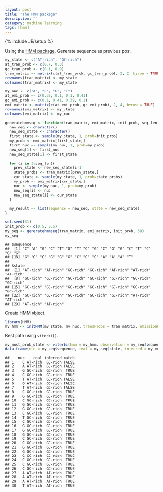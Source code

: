 ```yaml
---
layout: post
title: "The HMM package"
description: ""
category: machine learning
tags: [hmm]
---
```

{% include JB/setup %}

Using the [HMM package](https://cran.r-project.org/web/packages/HMM/index.html). Generate sequence as previous post.

``` r
my_state <- c("AT-rich", "GC-rich")
at_tran_prob <- c(0.7, 0.3)
gc_tran_prob <- c(0.1, 0.9)
tran_matrix <- matrix(c(at_tran_prob, gc_tran_prob), 2, 2, byrow = TRUE)
rownames(tran_matrix) <- my_state
colnames(tran_matrix) <- my_state

my_nuc <- c("A", "C", "G", "T")
at_emi_prob <- c(0.39, 0.1, 0.1, 0.41)
gc_emi_prob <- c(0.1, 0.41, 0.39, 0.1)
emi_matrix <- matrix(c(at_emi_prob, gc_emi_prob), 2, 4, byrow = TRUE)
rownames(emi_matrix) <- my_state
colnames(emi_matrix) <- my_nuc

generatehmmseq <- function(tran_matrix, emi_matrix, init_prob, seq_len){
  new_seq <- character()
  new_seq_state <- character()
  first_state <- sample(my_state, 1, prob=init_prob)
  my_prob <- emi_matrix[first_state,]
  first_nuc <- sample(my_nuc, 1, prob=my_prob)
  new_seq[1] <- first_nuc
  new_seq_state[1] <- first_state
  
  for (i in 2:seq_len){
    prev_state <- new_seq_state[i-1]
    state_probs <- tran_matrix[prev_state,]
    cur_state <- sample(my_state, 1, prob=state_probs)
    my_prob <- emi_matrix[cur_state,]
    nuc <- sample(my_nuc, 1, prob=my_prob)
    new_seq[i] <- nuc
    new_seq_state[i] <- cur_state
  }
  
  my_result <- list(sequence = new_seq, state = new_seq_state)
}

set.seed(31)
init_prob <- c(0.5, 0.5)
my_seq <- generatehmmseq(tran_matrix, emi_matrix, init_prob, 30)
my_seq
```

    ## $sequence
    ##  [1] "C" "A" "G" "C" "T" "G" "T" "C" "G" "C" "G" "G" "C" "T" "C" "G" "G"
    ## [18] "G" "C" "C" "G" "G" "G" "C" "C" "C" "A" "A" "A" "T"
    ## 
    ## $state
    ##  [1] "AT-rich" "AT-rich" "GC-rich" "GC-rich" "AT-rich" "AT-rich" "AT-rich"
    ##  [8] "GC-rich" "GC-rich" "GC-rich" "GC-rich" "GC-rich" "GC-rich" "GC-rich"
    ## [15] "GC-rich" "GC-rich" "GC-rich" "GC-rich" "GC-rich" "GC-rich" "GC-rich"
    ## [22] "GC-rich" "GC-rich" "GC-rich" "GC-rich" "GC-rich" "AT-rich" "AT-rich"
    ## [29] "AT-rich" "AT-rich"

Create HMM object.

``` r
library(HMM)
my_hmm <- initHMM(my_state, my_nuc, transProbs = tran_matrix, emissionProbs = emi_matrix)
```

Best path using `viterbi()`.

``` r
my_most_prob_state <- viterbi(hmm = my_hmm, observation = my_seq$sequence)
data.frame(nuc = my_seq$sequence, real = my_seq$state, inferred = my_most_prob_state, match = my_seq$state == my_most_prob_state)
```

    ##    nuc    real inferred match
    ## 1    C AT-rich  GC-rich FALSE
    ## 2    A AT-rich  GC-rich FALSE
    ## 3    G GC-rich  GC-rich  TRUE
    ## 4    C GC-rich  GC-rich  TRUE
    ## 5    T AT-rich  GC-rich FALSE
    ## 6    G AT-rich  GC-rich FALSE
    ## 7    T AT-rich  GC-rich FALSE
    ## 8    C GC-rich  GC-rich  TRUE
    ## 9    G GC-rich  GC-rich  TRUE
    ## 10   C GC-rich  GC-rich  TRUE
    ## 11   G GC-rich  GC-rich  TRUE
    ## 12   G GC-rich  GC-rich  TRUE
    ## 13   C GC-rich  GC-rich  TRUE
    ## 14   T GC-rich  GC-rich  TRUE
    ## 15   C GC-rich  GC-rich  TRUE
    ## 16   G GC-rich  GC-rich  TRUE
    ## 17   G GC-rich  GC-rich  TRUE
    ## 18   G GC-rich  GC-rich  TRUE
    ## 19   C GC-rich  GC-rich  TRUE
    ## 20   C GC-rich  GC-rich  TRUE
    ## 21   G GC-rich  GC-rich  TRUE
    ## 22   G GC-rich  GC-rich  TRUE
    ## 23   G GC-rich  GC-rich  TRUE
    ## 24   C GC-rich  GC-rich  TRUE
    ## 25   C GC-rich  GC-rich  TRUE
    ## 26   C GC-rich  GC-rich  TRUE
    ## 27   A AT-rich  AT-rich  TRUE
    ## 28   A AT-rich  AT-rich  TRUE
    ## 29   A AT-rich  AT-rich  TRUE
    ## 30   T AT-rich  AT-rich  TRUE
